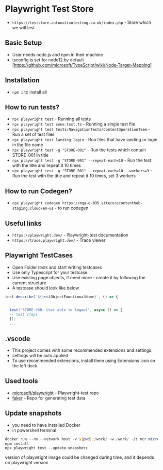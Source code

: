 # Playwright Test Store

- `https://teststore.automationtesting.co.uk/index.php` - Store which we will test

## Basic Setup

- User needs node.js and npm in their machine
- tsconfig is set for node12 by default [https://github.com/microsoft/TypeScript/wiki/Node-Target-Mapping]

## Installation

- `npm i` to install all

## How to run tests?

- `npx playwright test` - Running all tests
- `npx playwright test some.test.ts` - Running a single test file
- `npx playwright test tests/NavigationTests/ContentOperationTeam` - Run a set of test files
- `npx playwright test landing login` - Run files that have landing or login in the file name
- `npx playwright test -g "STORE-001"` - Run the tests which contain STORE-001 in title
- `npx playwright test -g "STORE-001" --repeat-each=10` - Run the test with the title and repeat it 10 times
- `npx playwright test -g "STORE-001" --repeat-each=10 --workers=3` - Run the test with the title and repeat it 10 times, set 3 workers

## How to run Codegen?

- `npx playwright codegen https://mqa-q-035.sitecorecontenthub-staging.cloud/en-us` - to run codegen

## Useful links

- `https://playwright.dev/` - Playwright-test documentation
- `https://trace.playwright.dev/` - Trace viewer

## Playwright TestCases

- Open Folder _tests_ and start writing testcases
- Use only Typescript for your testcase
- Use existing page objects, if need more - create it by following the current structure
- A testcase should look like below

```typescript
test.describe(`${testObjectFunctionalName}`, () => {


  test('STORE-988: User able to logout', async () => {
  // test steps
  });
  ...
```

## .vscode

- This project comes with some recommended extensions and settings
- settings will be auto applied
- To use recommended extensions, install them using Extensions icon on the left dock

## Used tools

- [microsoft/playwright](https://github.com/microsoft/playwright) - Playwright-test repo
- [faker](https://fakerjs.dev/) - Repo for generating test data

## Update snapshots

- you need to have installed Docker
- in powershell terminal

```Powershell
docker run --rm --network host -v ${pwd}:/work/ -w /work/ -it mcr.microsoft.com/playwright:v1.30.0-focal /bin/bash
npm install
npx playwright test --update-snapshots
```

version of playwright image could be changed during time, and it depends on playwright version
